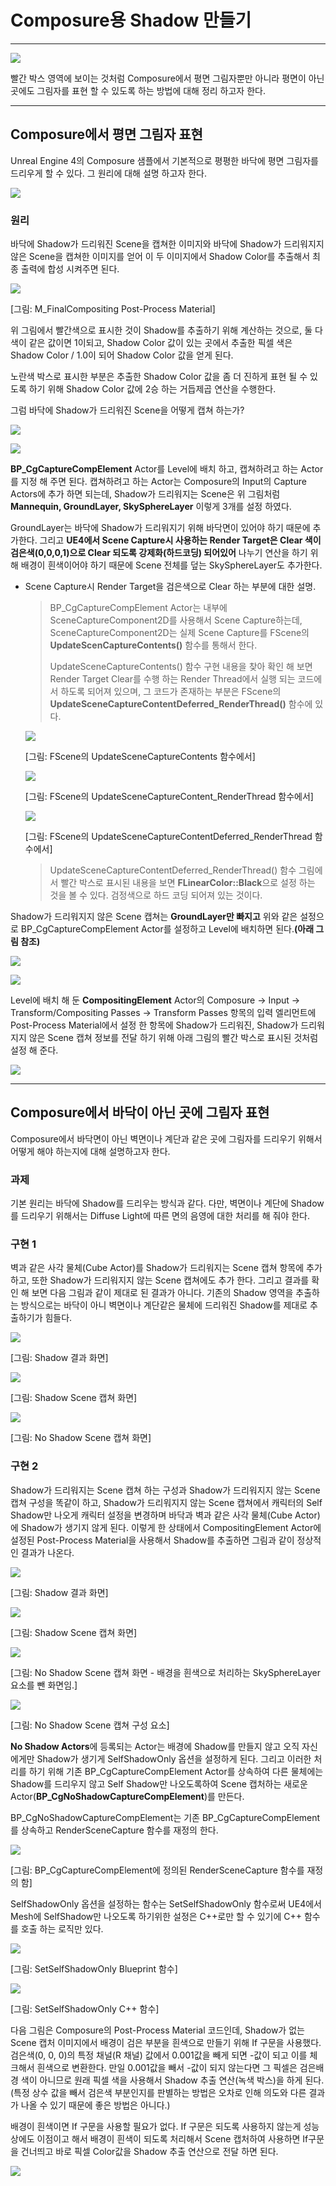 # Composure용 Shadow 만들기

------------------------------------------------------------------------------------------------------------------------------------------------------------------------------------

![](https://github.com/Devcoder-IndieWorks/ComposureShadow/blob/master/Images/ComposureShadow.png)

빨간 박스 영역에 보이는 것처럼 Composure에서 평면 그림자뿐만 아니라 평면이 아닌 곳에도 그림자를 표현 할 수 있도록 하는 방법에 대해 정리 하고자 한다.

------------------------------------------------------------------------------------------------------------------------------------------------------------------------------------

## Composure에서 평면 그림자 표현

Unreal Engine 4의 Composure 샘플에서 기본적으로 평평한 바닥에 평면 그림자를 드리우게 할 수 있다. 그 원리에 대해 설명 하고자 한다.

![](https://github.com/Devcoder-IndieWorks/ComposureShadow/blob/master/Images/PlaneShadow.png)

### 원리

바닥에 Shadow가 드리워진 Scene을 캡쳐한 이미지와 바닥에 Shadow가 드리워지지 않은 Scene을 캡쳐한 이미지를 얻어 이 두 이미지에서 Shadow Color를 추출해서 최종 출력에 합성 시켜주면 된다.

![](https://github.com/Devcoder-IndieWorks/ComposureShadow/blob/master/Images/CreateShadowMask.png)

[그림: M_FinalCompositing Post-Process Material]

위 그림에서 빨간색으로 표시한 것이 Shadow를 추출하기 위해 계산하는 것으로, 둘 다 색이 같은 값이면 1이되고, Shadow Color 값이 있는 곳에서 추출한 픽셀 색은 Shadow Color / 1.0이 되어 Shadow Color 값을 얻게 된다.

노란색 박스로 표시한 부분은 추출한 Shadow Color 값을 좀 더 진하게 표현 될 수 있도록 하기 위해 Shadow Color 값에 2승 하는 거듭제곱 연산을 수행한다.

그럼 바닥에 Shadow가 드리워진 Scene을 어떻게 캡쳐 하는가?

![](https://github.com/Devcoder-IndieWorks/ComposureShadow/blob/master/Images/ShadowCapture.png)

![](https://github.com/Devcoder-IndieWorks/ComposureShadow/blob/master/Images/ShadowDetail.png)

**BP_CgCaptureCompElement** Actor를 Level에 배치 하고, 캡쳐하려고 하는 Actor를 지정 해 주면 된다. 캡쳐하려고 하는 Actor는 Composure의 Input의 Capture Actors에 추가 하면 되는데, Shadow가 드리워지는 Scene은 위 그림처럼 **Mannequin, GroundLayer, SkySphereLayer** 이렇게 3개를 설정 하였다.

GroundLayer는 바닥에 Shadow가 드리워지기 위해 바닥면이 있어야 하기 때문에 추가한다. 그리고 **UE4에서 Scene Capture시 사용하는 Render Target은 Clear 색이 검은색(0,0,0,1)으로 Clear 되도록 강제화(하드코딩) 되어있어** 나누기 연산을 하기 위해 배경이 흰색이어야 하기 때문에 Scene 전체를 덮는 SkySphereLayer도 추가한다.

* Scene Capture시 Render Target을 검은색으로 Clear 하는 부분에 대한 설명.

  > BP_CgCaptureCompElement Actor는 내부에 SceneCaptureComponent2D를 사용해서 Scene Capture하는데, SceneCaptureComponent2D는 실제 Scene Capture를 FScene의 **UpdateScenCaptureContents()** 함수를 통해서 한다.
  >
  > UpdateSceneCaptureContents() 함수 구현 내용을 찾아 확인 해 보면 Render Target Clear를 수행 하는 Render Thread에서 실행 되는 코드에서 하도록 되어져 있으며, 그 코드가 존재하는 부분은 FScene의 **UpdateSceneCaptureContentDeferred_RenderThread()** 함수에 있다.

  ![](https://github.com/Devcoder-IndieWorks/ComposureShadow/blob/master/Images/UpdateSceneCaptures.png)

  [그림: FScene의 UpdateSceneCaptureContents 함수에서]

  ![](https://github.com/Devcoder-IndieWorks/ComposureShadow/blob/master/Images/UpdateSceneCaptureContent_RenderThread.png)

  [그림: FScene의 UpdateSceneCaptureContent_RenderThread 함수에서]

  ![](https://github.com/Devcoder-IndieWorks/ComposureShadow/blob/master/Images/UpdateSceneCaptureContentDeferred_RenderThread.png)

  [그림: FScene의 UpdateSceneCaptureContentDeferred_RenderThread 함수에서]

  > UpdateSceneCaptureContentDeferred_RenderThread() 함수 그림에서 빨간 박스로 표시된 내용을 보면 **FLinearColor::Black**으로 설정 하는 것을 볼 수 있다. 검정색으로 하드 코딩 되어져 있는 것이다.

Shadow가 드리워지지 않은 Scene 캡쳐는 **GroundLayer만 빠지고** 위와 같은 설정으로 BP_CgCaptureCompElement Actor를 설정하고 Level에 배치하면 된다.**(아래 그림 참조)**

![](https://github.com/Devcoder-IndieWorks/ComposureShadow/blob/master/Images/NoShadowCapture.png)

![](https://github.com/Devcoder-IndieWorks/ComposureShadow/blob/master/Images/NoShaodwDetail.png)

Level에 배치 해 둔 **CompositingElement** Actor의 Composure -> Input -> Transform/Compositing Passes -> Transform Passes 항목의 입력 엘리먼트에 Post-Process Material에서 설정 한 항목에 Shadow가 드리워진, Shadow가 드리워지지 않은 Scene 캡쳐 정보를 전달 하기 위해 아래 그림의 빨간 박스로 표시된 것처럼 설정 해 준다.

![](https://github.com/Devcoder-IndieWorks/ComposureShadow/blob/master/Images/CompositingElement.png)

------------------------------------------------------------------------------------------------------------------------------------------------------------------------------------

## Composure에서 바닥이 아닌 곳에 그림자 표현

Composure에서 바닥면이 아닌 벽면이나 계단과 같은 곳에 그림자를 드리우기 위해서 어떻게 해야 하는지에 대해 설명하고자 한다.

### 과제

기본 원리는 바닥에 Shadow를 드리우는 방식과 같다. 다만, 벽면이나 계단에 Shadow를 드리우기 위해서는 Diffuse Light에 따른 면의 음영에 대한 처리를 해 줘야 한다.

### 구현 1

벽과 같은 사각 물체(Cube Actor)를 Shadow가 드리워지는 Scene 캡쳐 항목에 추가하고, 또한 Shadow가 드리워지지 않는 Scene 캡쳐에도 추가 한다. 그리고 결과를 확인 해 보면 다음 그림과 같이 제대로 된 결과가 아니다. 기존의 Shadow 영역을 추출하는 방식으로는 바닥이 아니 벽면이나 계단같은 물체에 드리워진 Shadow를 제대로 추출하기가 힘들다.

![](https://github.com/Devcoder-IndieWorks/ComposureShadow/blob/master/Images/Failed_1.png)

[그림: Shadow 결과 화면]

![](https://github.com/Devcoder-IndieWorks/ComposureShadow/blob/master/Images/ShadowCaptureCube_1.png)

[그림: Shadow Scene 캡쳐 화면]

![](https://github.com/Devcoder-IndieWorks/ComposureShadow/blob/master/Images/NoShadowCaptureCube_1.png)

[그림: No Shadow Scene 캡쳐 화면]

### 구현 2

Shadow가 드리워지는 Scene 캡쳐 하는 구성과 Shadow가 드리워지지 않는 Scene 캡쳐 구성을 똑같이 하고, Shadow가 드리워지지 않는 Scene 캡쳐에서 캐릭터의 Self Shadow만 나오게 캐릭터 설정을 변경하며 바닥과 벽과 같은 사각 물체(Cube Actor)에 Shadow가 생기지 않게 된다. 이렇게 한 상태에서 CompositingElement Actor에 설정된 Post-Process Material을 사용해서 Shadow를 추출하면 그림과 같이 정상적인 결과가 나온다.

![](https://github.com/Devcoder-IndieWorks/ComposureShadow/blob/master/Images/Success_1.png)

[그림: Shadow 결과 화면]

![](https://github.com/Devcoder-IndieWorks/ComposureShadow/blob/master/Images/ShadowCaptureCube_1.png)

[그림: Shadow Scene 캡쳐 화면]

![](https://github.com/Devcoder-IndieWorks/ComposureShadow/blob/master/Images/NoShadowCaptureCube_2.png)

[그림: No Shadow Scene 캡쳐 화면 - 배경을 흰색으로 처리하는 SkySphereLayer 요소를 뺀 화면임.]

![](https://github.com/Devcoder-IndieWorks/ComposureShadow/blob/master/Images/NoShadowDetail_2.png)

[그림: No Shadow Scene 캡쳐 구성 요소]

**No Shadow Actors**에 등록되는 Actor는 배경에 Shadow를 만들지 않고 오직 자신에게만 Shadow가 생기게 SelfShadowOnly 옵션을 설정하게 된다. 그리고 이러한 처리를 하기 위해 기존 BP_CgCaptureCompElement Actor를 상속하여 다른 물체에는 Shadow를 드리우지 않고 Self Shadow만 나오도록하여 Scene 캡처하는 새로운 Actor(**BP_CgNoShadowCaptureCompElement**)를 만든다.

BP_CgNoShadowCaptureCompElement는 기존 BP_CgCaptureCompElement를 상속하고 RenderSceneCapture 함수를 재정의 한다.

![](https://github.com/Devcoder-IndieWorks/ComposureShadow/blob/master/Images/RenderSceneCapture_Override_BP.png)

[그림: BP_CgCaptureCompElement에 정의된 RenderSceneCapture 함수를 재정의 함]

SelfShadowOnly 옵션을 설정하는 함수는 SetSelfShadowOnly 함수로써 UE4에서 Mesh에 SelfShadow만 나오도록 하기위한 설정은 C++로만 할 수 있기에 C++ 함수를 호출 하는 로직만 있다.

![](https://github.com/Devcoder-IndieWorks/ComposureShadow/blob/master/Images/SetSelfShadowOnly_BP.png)

[그림: SetSelfShadowOnly Blueprint 함수]

![](https://github.com/Devcoder-IndieWorks/ComposureShadow/blob/master/Images/SetSelfShadowOnly.png)

[그림: SetSelfShadowOnly C++ 함수]

다음 그림은 Composure의 Post-Process Material 코드인데, Shadow가 없는 Scene 캡처 이미지에서 배경이 검은 부분을 흰색으로 만들기 위해 If 구문을 사용했다. 검은색(0, 0, 0)의 특정 채널(R 채널) 값에서 0.001값을 빼게 되면 -값이 되고 이를 체크해서 흰색으로 변환한다. 만일 0.001값을 빼서 -값이 되지 않는다면 그 픽셀은 검은배경 색이 아니므로 원래 픽셀 색을 사용해서 Shadow 추출 연산(녹색 박스)을 하게 된다.(특정 상수 값을 빼서 검은색 부분인지를 판별하는 방법은 오차로 인해 의도와 다른 결과가 나올 수 있기 때문에 좋은 방법은 아니다.)

배경이 흰색이면 If 구문을 사용할 필요가 없다. If 구문은 되도록 사용하지 않는게 성능상에도 이점이고 해서 배경이 흰색이 되도록 처리해서 Scene 캡처하여 사용하면 If구문을 건너띄고 바로 픽셀  Color값을 Shadow 추출 연산으로 전달 하면 된다.

![](https://github.com/Devcoder-IndieWorks/ComposureShadow/blob/master/Images/CreateShadowMask_1.png)





